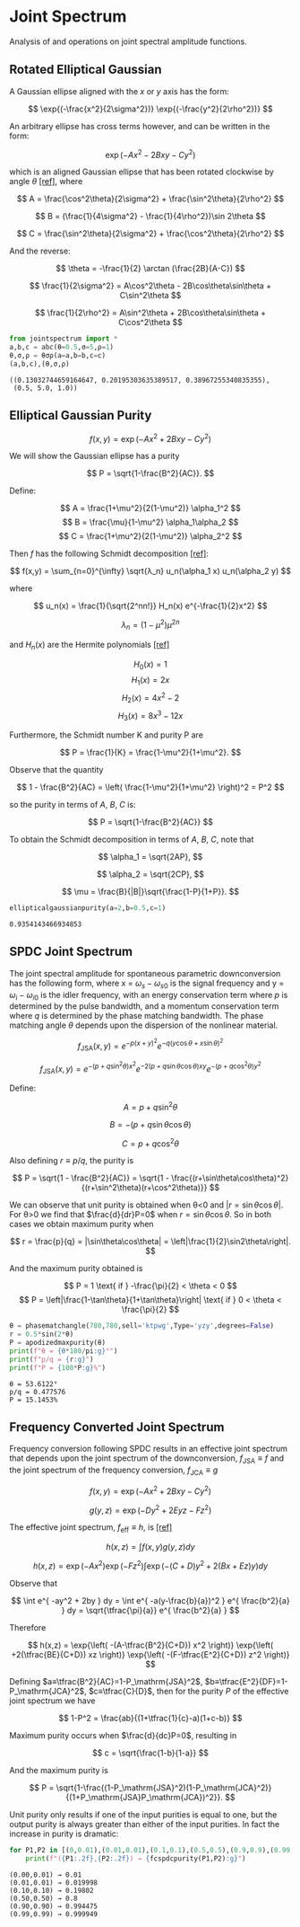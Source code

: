 # Joint Spectrum

Analysis of and operations on joint spectral amplitude functions.

## Rotated Elliptical Gaussian

A Gaussian ellipse aligned with the $x$ or $y$ axis has the form:

$$ \exp{(-\frac{x^2}{2\sigma^2})} \exp{(-\frac{y^2}{2\rho^2})} $$

An arbitrary ellipse has cross terms however, and can be written in the form:

$$ \exp{(-Ax^2-2Bxy-Cy^2)} $$

which is an aligned Gaussian ellipse that has been rotated clockwise by angle $\theta$ [[ref]](https://en.wikipedia.org/wiki/Gaussian_function#Meaning_of_parameters_for_the_general_equation), where

$$ A = \frac{\cos^2\theta}{2\sigma^2} + \frac{\sin^2\theta}{2\rho^2} $$

$$ B = (\frac{1}{4\sigma^2} - \frac{1}{4\rho^2})\sin 2\theta $$

$$ C = \frac{\sin^2\theta}{2\sigma^2} + \frac{\cos^2\theta}{2\rho^2} $$

And the reverse:

$$ \theta = -\frac{1}{2} \arctan (\frac{2B}{A-C}) $$

$$ \frac{1}{2\sigma^2} = A\cos^2\theta - 2B\cos\theta\sin\theta + C\sin^2\theta $$

$$ \frac{1}{2\rho^2} = A\sin^2\theta + 2B\cos\theta\sin\theta + C\cos^2\theta $$




```python
from jointspectrum import *
a,b,c = abc(θ=0.5,σ=5,ρ=1)
θ,σ,ρ = θσρ(a=a,b=b,c=c)
(a,b,c),(θ,σ,ρ)
```




    ((0.13032744659164647, 0.20195303635389517, 0.38967255340835355),
     (0.5, 5.0, 1.0))



## Elliptical Gaussian Purity

$$f(x,y) = \exp{\left( -A x^2 + 2B xy - C y^2 \right)}$$

We will show the Gaussian ellipse has a purity

$$ P = \sqrt{1-\frac{B^2}{AC}}. $$

Define:

$$ A = \frac{1+\mu^2}{2(1-\mu^2)} \alpha_1^2 $$
$$ B = \frac{\mu}{1-\mu^2} \alpha_1\alpha_2 $$
$$ C = \frac{1+\mu^2}{2(1-\mu^2)} \alpha_2^2 $$

Then $f$ has the following Schmidt decomposition [[ref]](https://arxiv.org/abs/quant-ph/0305192):

$$ f(x,y) = \sum_{n=0}^{\infty} \sqrt{λ_n} u_n(\alpha_1 x) u_n(\alpha_2 y) $$

where

$$ u_n(x) = \frac{1}{\sqrt{2^nn!}} H_n(x) e^{-\frac{1}{2}x^2} $$

$$ λ_n = (1-\mu^2) \mu^{2n} $$

and $H_n(x)$ are the Hermite polynomials [[ref]](https://en.wikipedia.org/wiki/Hermite_polynomials)

<!-- $H_0(x)=1$, $H_1(x)=2x$, $H_2(x)=4x^2-2$, $H_3(x)=8x^3-12x$, $H_4(x)=16x^4-48x^2+12$, ... -->

$$ H_0(x) = 1 $$
$$ H_1(x) = 2x $$
$$ H_2(x) = 4x^2 - 2 $$
$$ H_3(x) = 8x^3 - 12x $$

Furthermore, the Schmidt number K and purity P are

$$ P = \frac{1}{K} = \frac{1-\mu^2}{1+\mu^2}. $$

Observe that the quantity

$$ 1 - \frac{B^2}{AC} = \left( \frac{1-\mu^2}{1+\mu^2} \right)^2 = P^2 $$

so the purity in terms of $A$, $B$, $C$ is:

$$ P = \sqrt{1-\frac{B^2}{AC}} $$

To obtain the Schmidt decomposition in terms of $A$, $B$, $C$, note that

$$ \alpha_1 = \sqrt{2AP}, $$

$$ \alpha_2 = \sqrt{2CP}, $$

$$ \mu = \frac{B}{|B|}\sqrt{\frac{1-P}{1+P}}. $$




```python
ellipticalgaussianpurity(a=2,b=0.5,c=1)

```




    0.9354143466934853



## SPDC Joint Spectrum

The joint spectral amplitude for spontaneous parametric downconversion has the following form, where x = $ω_s-ω_{s0}$ is the signal frequency and y = $ω_i-ω_{i0}$ is the idler frequency, with an energy conservation term where $p$ is determined by the pulse bandwidth, and a momentum conservation term where $q$ is determined by the phase matching bandwidth. The phase matching angle $θ$ depends upon the dispersion of the nonlinear material.

$$ f_\mathrm{JSA}(x,y) = e^{-p(x+y)^2} e^{-q(y\cos\theta+x\sin\theta)^2} $$

$$ f_\mathrm{JSA}(x,y) = e^{-(p+q\sin^2\theta)x^2} e^{-2(p+q\sin\theta\cos\theta)xy} e^{-(p+q\cos^2\theta)y^2}$$

Define:

$$ A = p+q\sin^2\theta $$

$$ B = -(p+q\sin\theta\cos\theta) $$

$$ C = p+q\cos^2\theta $$

Also defining $r ≡ p/q$, the purity is

$$ P = \sqrt{1 - \frac{B^2}{AC}} = \sqrt{1 - \frac{(r+\sin\theta\cos\theta)^2}{(r+\sin^2\theta)(r+\cos^2\theta)}} $$

We can observe that unit purity is obtained when θ<0 and $|r=\sin\theta\cos\theta|$. For θ>0 we find that $\frac{d}{dr}P=0$ when $r=\sin\theta\cos\theta$. So in both cases we obtain maximum purity when

$$ r = \frac{p}{q} = |\sin\theta\cos\theta|  = \left|\frac{1}{2}\sin2\theta\right|. $$

And the maximum purity obtained is

$$ P = 1 \text{ if } -\frac{\pi}{2} < \theta < 0 $$
$$ P = \left|\frac{1-\tan\theta}{1+\tan\theta}\right| \text{ if } 0 < \theta < \frac{\pi}{2} $$

<!-- 
$$
P =
\left\{
\begin{aligned}
&  1  & \text{if}& & -\frac{\pi}{2} < \theta < 0 \\
&\left|\frac{1-\tan\theta}{1+\tan\theta}\right| & \text{if}& & 0 < \theta < \frac{\pi}{2}
\end{aligned}
\right.
$$
-->


```python
θ = phasematchangle(780,780,sell='ktpwg',Type='yzy',degrees=False)
r = 0.5*sin(2*θ)
P = apodizedmaxpurity(θ)
print(f"θ = {θ*180/pi:g}°")
print(f"p/q = {r:g}")
print(f"P = {100*P:g}%")
```

    θ = 53.6122°
    p/q = 0.477576
    P = 15.1453%
    

## Frequency Converted Joint Spectrum

Frequency conversion following SPDC results in an effective joint spectrum that depends upon the joint spectrum of the downconversion, $f_\mathrm{JSA}≡f$ and the joint spectrum of the frequency conversion, $f_\mathrm{JCA}≡g$

$$ f(x,y) = \exp{\left( -A x^2 + 2B xy - C y^2 \right)} $$

$$ g(y,z) = \exp{\left( -D y^2 + 2E yz - F z^2 \right)} $$

The effective joint spectrum, $f_\mathrm{eff}≡h$, is [[ref]](https://link.aps.org/accepted/10.1103/PhysRevApplied.17.064014)

$$ h(x,z) = \int f(x,y) g(y,z) dy $$

$$ h(x,z) = \exp{\left( -A x^2 \right)} \exp{\left( -F z^2 \right)} \int \exp{\left( -(C+D) y^2 + 2(Bx+Ez) y \right)} dy $$

Observe that

$$ \int e^{ -ay^2 + 2by } dy = \int e^{ -a(y-\frac{b}{a})^2 } e^{ \frac{b^2}{a} } dy = \sqrt{\tfrac{\pi}{a}} e^{ \frac{b^2}{a} } $$

Therefore

$$ h(x,z) = \exp{\left( -(A-\tfrac{B^2}{C+D}) x^2 \right)}
            \exp{\left( +2(\tfrac{BE}{C+D}) xz \right)} 
            \exp{\left( -(F-\tfrac{E^2}{C+D}) z^2 \right)} $$

Defining $a≡\tfrac{B^2}{AC}=1-P_\mathrm{JSA}^2$,  $b≡\tfrac{E^2}{DF}=1-P_\mathrm{JCA}^2$,  $c≡\tfrac{C}{D}$, then for the purity $P$ of the effective joint spectrum we have

$$ 1-P^2 = \frac{ab}{(1+\tfrac{1}{c}-a)(1+c-b)} $$

Maximum purity occurs when $\frac{d}{dc}P=0$, resulting in

$$ c = \sqrt{\frac{1-b}{1-a}} $$

And the maximum purity is

$$ P = \sqrt{1-\frac{(1-P_\mathrm{JSA}^2)(1-P_\mathrm{JCA}^2)}{(1+P_\mathrm{JSA}P_\mathrm{JCA})^2}}. $$

Unit purity only results if one of the input purities is equal to one, but the output purity is always greater than either of the input purities. In fact the increase in purity is dramatic:



```python
for P1,P2 in [(0,0.01),(0.01,0.01),(0.1,0.1),(0.5,0.5),(0.9,0.9),(0.99,0.99)]:
    print(f"({P1:.2f},{P2:.2f}) → {fcspdcpurity(P1,P2):g}")
```

    (0.00,0.01) → 0.01
    (0.01,0.01) → 0.019998
    (0.10,0.10) → 0.19802
    (0.50,0.50) → 0.8
    (0.90,0.90) → 0.994475
    (0.99,0.99) → 0.999949
    
